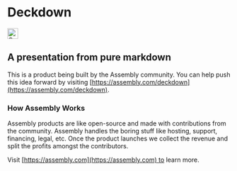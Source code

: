 # Deckdown

<a href="https://assembly.com/deckdown/bounties"><img src="https://asm-badger.herokuapp.com/deckdown/badges/tasks.svg" height="24px" alt="Open Tasks" /></a>

## A presentation from pure markdown

This is a product being built by the Assembly community. You can help push this idea forward by visiting [https://assembly.com/deckdown](https://assembly.com/deckdown).

### How Assembly Works

Assembly products are like open-source and made with contributions from the community. Assembly handles the boring stuff like hosting, support, financing, legal, etc. Once the product launches we collect the revenue and split the profits amongst the contributors.

Visit [https://assembly.com](https://assembly.com) to learn more.
